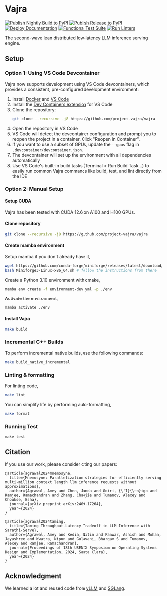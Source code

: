 # Vajra 

[![Publish Nightly Build to PyPI](https://github.com/project-vajra/vajra/actions/workflows/publish_nightly.yml/badge.svg)](https://github.com/project-vajra/vajra/actions/workflows/publish_nightly.yml) [![Publish Release to PyPI](https://github.com/project-vajra/vajra/actions/workflows/publish_release.yml/badge.svg)](https://github.com/project-vajra/vajra/actions/workflows/publish_release.yml) [![Deploy Documentation](https://github.com/project-vajra/vajra/actions/workflows/deploy_docs.yml/badge.svg)](https://github.com/project-vajra/vajra/actions/workflows/deploy_docs.yml) [![Functional Test Suite](https://github.com/project-vajra/vajra/actions/workflows/functional_test_suite.yml/badge.svg)](https://github.com/project-vajra/vajra/actions/workflows/functional_test_suite.yml) [![Run Linters](https://github.com/project-vajra/vajra/actions/workflows/lint.yml/badge.svg)](https://github.com/project-vajra/vajra/actions/workflows/lint.yml)

The second-wave lean distributed low-latency LLM inference serving engine.

## Setup

### Option 1: Using VS Code Devcontainer

Vajra now supports development using VS Code devcontainers, which provides a consistent, pre-configured development environment:

1. Install [Docker](https://www.docker.com/products/docker-desktop) and [VS Code](https://code.visualstudio.com/)
2. Install the [Dev Containers extension](https://marketplace.visualstudio.com/items?itemName=ms-vscode-remote.remote-containers) for VS Code
3. Clone the repository:
   ```sh
   git clone --recursive -j8 https://github.com/project-vajra/vajra
   ```
4. Open the repository in VS Code
5. VS Code will detect the devcontainer configuration and prompt you to reopen the project in a container. Click "Reopen in Container".
6. If you want to use a subset of GPUs, update the `--gpus` flag in `.devcontainer/devcontainer.json`.
7. The devcontainer will set up the environment with all dependencies automatically
8. Use VS Code's built-in build tasks (Terminal > Run Build Task...) to easily run common Vajra commands like build, test, and lint directly from the IDE

### Option 2: Manual Setup

#### Setup CUDA

Vajra has been tested with CUDA 12.6 on A100 and H100 GPUs.

#### Clone repository

```sh
git clone --recursive -j8 https://github.com/project-vajra/vajra
```

#### Create mamba environment

Setup mamba if you don't already have it,

```sh
wget https://github.com/conda-forge/miniforge/releases/latest/download/Miniforge3-Linux-x86_64.sh
bash Miniforge3-Linux-x86_64.sh # follow the instructions from there
```

Create a Python 3.10 environment with cmake,

```sh
mamba env create -f environment-dev.yml -p ./env
```

Activate the environment,

```sh
mamba activate ./env
```

#### Install Vajra

```sh
make build
```

### Incremental C++ Builds

To perform incremental native builds, use the following commands:

```sh
make build_native_incremental
```

### Linting & formatting

For linting code,

```sh
make lint
```

You can simplify life by performing auto-formatting,

```sh
make format
```

### Running Test

```
make test
```

## Citation

If you use our work, please consider citing our papers:

```
@article{agrawal2024mnemosyne,
  title={Mnemosyne: Parallelization strategies for efficiently serving multi-million context length llm inference requests without approximations},
  author={Agrawal, Amey and Chen, Junda and Goiri, {\'I}{\~n}igo and Ramjee, Ramachandran and Zhang, Chaojie and Tumanov, Alexey and Choukse, Esha},
  journal={arXiv preprint arXiv:2409.17264},
  year={2024}
}

@article{agrawal2024taming,
  title={Taming Throughput-Latency Tradeoff in LLM Inference with Sarathi-Serve},
  author={Agrawal, Amey and Kedia, Nitin and Panwar, Ashish and Mohan, Jayashree and Kwatra, Nipun and Gulavani, Bhargav S and Tumanov, Alexey and Ramjee, Ramachandran},
  journal={Proceedings of 18th USENIX Symposium on Operating Systems Design and Implementation, 2024, Santa Clara},
  year={2024}
}
```

## Acknowledgment

We learned a lot and reused code from [vLLM](https://vllm-project.github.io/) and [SGLang](https://github.com/sgl-project/sglang).